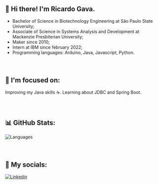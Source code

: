 ## 👋 Hi there! I'm Ricardo Gava.
- Bachelor of Science in Biotechnology Engineering at São Paulo State University;
- Associate of Science in Systems Analysis and Development at Mackenzie Presbiterian University;
- Maker since 2010;
- Intern at IBM since february 2022;
- Programming languages: Arduino, Java, Javascript, Python.
###### &nbsp;
## 🧐 I'm focused on:
 Improving my Java skills ☕. Learning about JDBC and Spring Boot.
 ###### &nbsp;
## 📊 GitHub Stats:
![Languages](https://github-readme-stats.vercel.app/api/top-langs/?username=ricardogava&layout=compact&theme=dracula)
###### &nbsp;
## 🤝 My socials:
[![Linkedin](https://img.shields.io/badge/LinkedIn-0077B5?style=for-the-badge&logo=linkedin&logoColor=white)](https://www.linkedin.com/in/ricardogava/)
